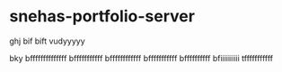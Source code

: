# snehas-portfolio-server
ghj bif bift vudyyyyy

bky bffffffffffffff bfffffffffff bffffffffffff bfffffffffff bffffffffff bfiiiiiiiiii tfffffffffff 